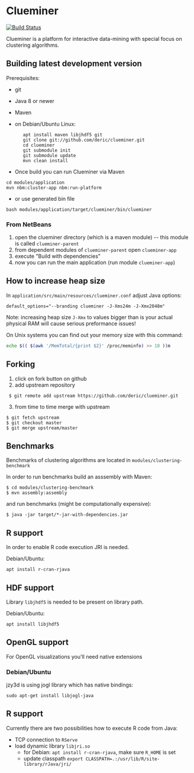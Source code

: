 # Clueminer

[![Build Status](https://travis-ci.org/deric/clueminer.png?branch=master)](https://travis-ci.org/deric/clueminer)

Clueminer is a platform for interactive data-mining with special focus on clustering algorithms.


## Building latest development version

Prerequisites:

   * git
   * Java 8 or newer
   * Maven

   * on Debian/Ubuntu Linux:

            apt install maven libjhdf5 git
            git clone git://github.com/deric/clueminer.git
            cd clueminer
            git submodule init
            git submodule update
            mvn clean install

   * Once build you can run Clueminer via Maven

    cd modules/application
    mvn nbm:cluster-app nbm:run-platform

   * or use generated bin file

    bash modules/application/target/clueminer/bin/clueminer

### From NetBeans

   1. open the clueminer directory (which is a maven module) -- this module is called `clueminer-parent`
   2. from dependent modules of `clueminer-parent` open `clueminer-app`
   3. execute "Build with dependencies"
   4. now you can run the main application (run module `clueminer-app`)

## How to increase heap size

In `application/src/main/resources/clueminer.conf` adjust Java options:

    default_options="--branding clueminer -J-Xms24m -J-Xmx2048m"

Note: increasing heap size `J-Xmx` to values bigger than is your actual physical RAM will
cause serious preformance issues!

On Unix systems you can find out your memory size with this command:

```bash
echo $(( $(awk '/MemTotal/{print $2}' /proc/meminfo) >> 10 ))m
```

## Forking

 1. click on fork button on github
 2. add upstream repository

  ```
   $ git remote add upstream https://github.com/deric/clueminer.git
  ```
 3. from time to time merge with upstream

  ```
  $ git fetch upstream
  $ git checkout master
  $ git merge upstream/master
  ```

## Benchmarks

Benchmarks of clustering algorithms are located in `modules/clustering-benchmark`

In order to run benchmarks build an asssembly with Maven:

```
$ cd modules/clustering-benchmark
$ mvn assembly:assembly
```

and run benchmarks (might be computationally expensive):

``
$ java -jar target/*-jar-with-dependencies.jar
``

## R support

In order to enable R code execution JRI is needed.

Debian/Ubuntu:
```
apt install r-cran-rjava
```

## HDF support

Library `libjhdf5` is needed to be present on library path.

Debian/Ubuntu:
```
apt install libjhdf5
```

## OpenGL support

For OpenGL visualizations you'll need native extensions

### Debian/Ubuntu

jzy3d is using jogl library which has native bindings:

    sudo apt-get install libjogl-java

## R support

Currently there are two possibilities how to execute R code from Java:

  * TCP connection to `RServe`
  * load dynamic library `libjri.so`
    * for Debian: `apt install r-cran-rjava`, make sure `R_HOME` is set
    * update classpath `export CLASSPATH=.:/usr/lib/R/site-library/rJava/jri/`
